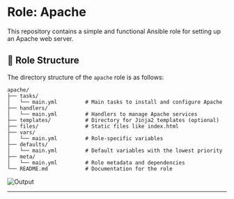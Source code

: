 # Role: Apache  
This repository contains a simple and functional Ansible role for setting up an Apache web server.  



## 📁 Role Structure  

The directory structure of the `apache` role is as follows:

```plaintext
apache/
├── tasks/
│   └── main.yml         # Main tasks to install and configure Apache
├── handlers/
│   └── main.yml         # Handlers to manage Apache services
├── templates/           # Directory for Jinja2 templates (optional)
├── files/               # Static files like index.html
├── vars/
│   └── main.yml         # Role-specific variables
├── defaults/
│   └── main.yml         # Default variables with the lowest priority
├── meta/
│   └── main.yml         # Role metadata and dependencies
└── README.md            # Documentation for the role

```
![Output](.output.png)  

---
